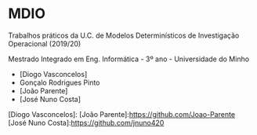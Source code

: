 # MDIO
Trabalhos práticos da U.C. de Modelos Determinísticos de Investigação Operacional (2019/20)

Mestrado Integrado em Eng. Informática - 3º ano - Universidade do Minho

* [Diogo Vasconcelos]
* Gonçalo Rodrigues Pinto
* [João Parente]
* [José Nuno Costa]

[Diogo Vasconcelos]:
[João Parente]:https://github.com/Joao-Parente
[José Nuno Costa]:https://github.com/jnuno420